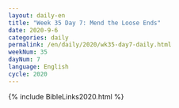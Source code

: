 ```yaml
---
layout: daily-en
title: "Week 35 Day 7: Mend the Loose Ends"
date: 2020-9-6 
categories: daily
permalink: /en/daily/2020/wk35-day7-daily.html
weekNum: 35
dayNum: 7
language: English
cycle: 2020
---
```

{% include BibleLinks2020.html %} 
